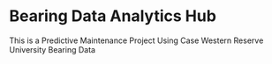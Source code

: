 # Bearing Data Analytics Hub
This is a Predictive Maintenance Project Using Case Western Reserve University Bearing Data
